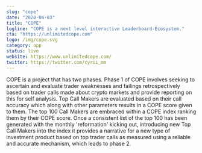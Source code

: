 ```yaml
---
slug: "cope"
date: "2020-04-03"
title: "COPE"
logline: "COPE is a next level interactive Leaderboard-Ecosystem."
cta: "https://unlimitedcope.com"
logo: /img/cope.svg
category: app
status: live
website: https://www.unlimitedcope.com/
twitter: https://twitter.com/cyrii_mm
---
```


COPE is a project that has two phases. Phase 1 of COPE involves seeking to ascertain and evaluate trader weaknesses and failings retrospectively based on trader calls made about crypto markets and provide reporting on this for self analysis. Top Call Makers are evaluated based on their call accuracy which along with other parameters results in a COPE score given to them. The top 100 Call Makers are embraced within a COPE index ranking them by their COPE score. Once a consistent list of the top 100 has been generated with the monthly 'reformation' kicking out, introducing new Top Call Makers into the index it provides a narrative for a new type of investment product based on top trader calls as measured using a reliable and accurate mechanism, which leads to phase 2.
